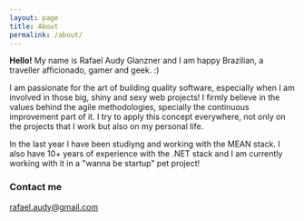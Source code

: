 ```yaml
---
layout: page
title: About
permalink: /about/
---
```


**Hello!**
My name is Rafael Audy Glanzner and I am happy Brazilian, a traveller afficionado, gamer and geek. :)

I am passionate for the art of building quality software, especially when I am involved in those big, shiny and sexy web projects! 
I firmly believe in the values behind the agile methodologies, specially the continuous improvement part of it. 
I try to apply this concept everywhere, not only on the projects that I work but also on my personal life.

In the last year I have been studiyng and working with the MEAN stack.
I also have 10+ years of experience with the .NET stack and I am currently working with it in a "wanna be startup" pet project!

### Contact me

[rafael.audy@gmail.com](rafael.audy@gmail.com)